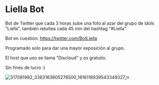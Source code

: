 # Liella Bot

Bot de Twitter que cada 3 horas sube una foto al azar del grupo de idols "Liella", también retuitea cada 45 min del hashtag "#Liella".

Bot en cuestión: https://twitter.com/BotLiella

Programado solo para dar una mayor exposición al grupo.

El host que uso se llama "Discloud" y es gratuito.

Sin fines de lucro :)

![317081982_3383163605276500_1816118939543349327_n](https://user-images.githubusercontent.com/106907367/212612265-88ddfdcd-39ab-4785-9954-69b658754933.jpg)
